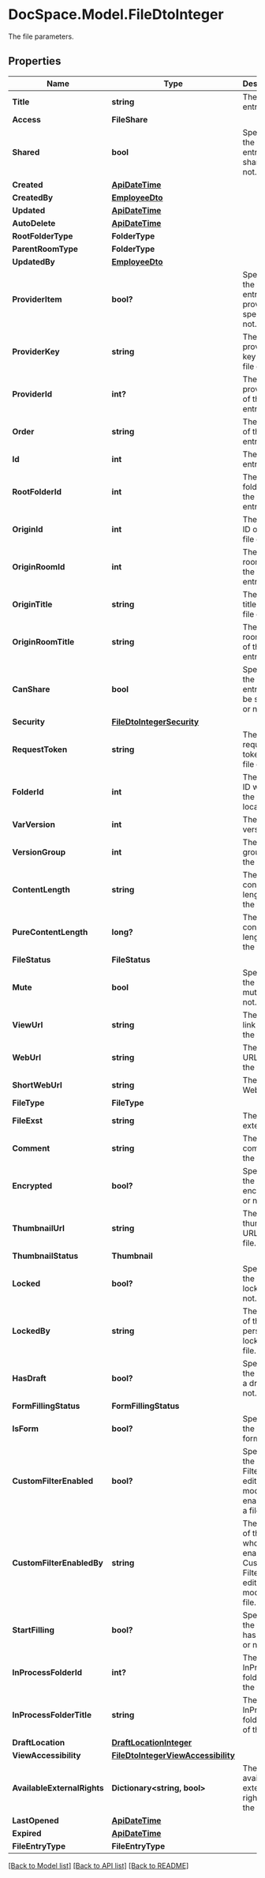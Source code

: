 # DocSpace.Model.FileDtoInteger
The file parameters.

## Properties

Name | Type | Description | Notes
------------ | ------------- | ------------- | -------------
**Title** | **string** | The file entry title. | [optional] 
**Access** | **FileShare** |  | [optional] 
**Shared** | **bool** | Specifies if the file entry is shared or not. | [optional] 
**Created** | [**ApiDateTime**](.md) |  | [optional] 
**CreatedBy** | [**EmployeeDto**](.md) |  | [optional] 
**Updated** | [**ApiDateTime**](.md) |  | [optional] 
**AutoDelete** | [**ApiDateTime**](.md) |  | [optional] 
**RootFolderType** | **FolderType** |  | [optional] 
**ParentRoomType** | **FolderType** |  | [optional] 
**UpdatedBy** | [**EmployeeDto**](.md) |  | [optional] 
**ProviderItem** | **bool?** | Specifies if the file entry provider is specified or not. | [optional] 
**ProviderKey** | **string** | The provider key of the file entry. | [optional] 
**ProviderId** | **int?** | The provider ID of the file entry. | [optional] 
**Order** | **string** | The order of the file entry. | [optional] 
**Id** | **int** | The file entry ID. | [optional] 
**RootFolderId** | **int** | The root folder ID of the file entry. | [optional] 
**OriginId** | **int** | The origin ID of the file entry. | [optional] 
**OriginRoomId** | **int** | The origin room ID of the file entry. | [optional] 
**OriginTitle** | **string** | The origin title of the file entry. | [optional] 
**OriginRoomTitle** | **string** | The origin room title of the file entry. | [optional] 
**CanShare** | **bool** | Specifies if the file entry can be shared or not. | [optional] 
**Security** | [**FileDtoIntegerSecurity**](.md) |  | [optional] 
**RequestToken** | **string** | The request token of the file entry. | [optional] 
**FolderId** | **int** | The folder ID where the file is located. | [optional] 
**VarVersion** | **int** | The file version. | [optional] 
**VersionGroup** | **int** | The version group of the file. | [optional] 
**ContentLength** | **string** | The content length of the file. | [optional] 
**PureContentLength** | **long?** | The pure content length of the file. | [optional] 
**FileStatus** | **FileStatus** |  | [optional] 
**Mute** | **bool** | Specifies if the file is muted or not. | [optional] 
**ViewUrl** | **string** | The URL link to view the file. | [optional] 
**WebUrl** | **string** | The Web URL link to the file. | [optional] 
**ShortWebUrl** | **string** | The short Web URL. | [optional] 
**FileType** | **FileType** |  | [optional] 
**FileExst** | **string** | The file extension. | [optional] 
**Comment** | **string** | The comment to the file. | [optional] 
**Encrypted** | **bool?** | Specifies if the file is encrypted or not. | [optional] 
**ThumbnailUrl** | **string** | The thumbnail URL of the file. | [optional] 
**ThumbnailStatus** | **Thumbnail** |  | [optional] 
**Locked** | **bool?** | Specifies if the file is locked or not. | [optional] 
**LockedBy** | **string** | The user ID of the person who locked the file. | [optional] 
**HasDraft** | **bool?** | Specifies if the file has a draft or not. | [optional] 
**FormFillingStatus** | **FormFillingStatus** |  | [optional] 
**IsForm** | **bool?** | Specifies if the file is a form or not. | [optional] 
**CustomFilterEnabled** | **bool?** | Specifies if the Custom Filter editing mode is enabled for a file or not. | [optional] 
**CustomFilterEnabledBy** | **string** | The name of the user who enabled a Custom Filter editing mode for a file. | [optional] 
**StartFilling** | **bool?** | Specifies if the filling has started or not. | [optional] 
**InProcessFolderId** | **int?** | The InProcess folder ID of the file. | [optional] 
**InProcessFolderTitle** | **string** | The InProcess folder title of the file. | [optional] 
**DraftLocation** | [**DraftLocationInteger**](.md) |  | [optional] 
**ViewAccessibility** | [**FileDtoIntegerViewAccessibility**](.md) |  | [optional] 
**AvailableExternalRights** | **Dictionary&lt;string, bool&gt;** | The available external rights of the file. | [optional] 
**LastOpened** | [**ApiDateTime**](.md) |  | [optional] 
**Expired** | [**ApiDateTime**](.md) |  | [optional] 
**FileEntryType** | **FileEntryType** |  | [optional] 

[[Back to Model list]](../README.md#documentation-for-models) [[Back to API list]](../README.md#documentation-for-api-endpoints) [[Back to README]](../README.md)

